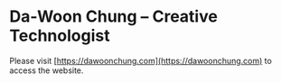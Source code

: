 # Da-Woon Chung – Creative Technologist
Please visit [https://dawoonchung.com](https://dawoonchung.com) to access the website.
